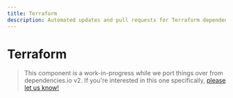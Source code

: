 ```yaml
---
title: Terraform
description: Automated updates and pull requests for Terraform dependencies.
---
```


# Terraform

> This component is a work-in-progress while we port things over from dependencies.io v2.
If you're interested in this one specifically,
[please let us know!](https://www.dependencies.io/contact/)
